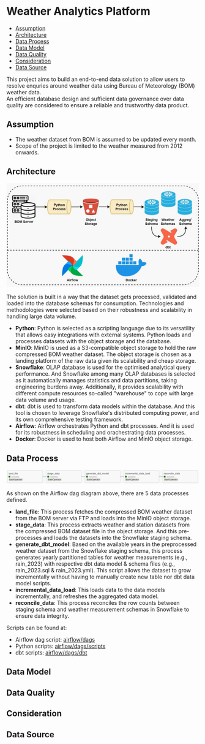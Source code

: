 # Weather Analytics Platform
- [Assumption](#Assumption)
- [Architecture](#Architecture)
- [Data Process](#Data-Process)
- [Data Model](#Data-Model)
- [Data Quality](#Data-Quality)
- [Consideration](#Consideration)
- [Data Source](#Data-Source)

This project aims to build an end-to-end data solution to allow users to resolve enquries around weather data using Bureau of Meteorology (BOM) weather data. <br>
An efficient database design and sufficient data governance over data quality are considered to ensure a reliable and trustworthy data product.

## Assumption
- The weather dataset from BOM is assumed to be updated every month.
- Scope of the project is limited to the weather measured from 2012 onwards.

## Architecture
<img src="./images/architecture diagram.JPG" width="800">

The solution is built in a way that the dataset gets processed, validated and loaded into the database schemas for consumption.
Technologies and methodologies were selected based on their robustness and scalability in handling large data volume.

- **Python**: Python is selected as a scripting language due to its versatility that allows 
easy integrations with external systems. Python loads and processes datasets with the object
storage and the database.
- **MinIO**: MinIO is used as a S3-compatible object storage to hold the raw compressed BOM weather
dataset. The object storage is chosen as a landing platform of the raw data given its scalability and cheap storage.
- **Snowflake**: OLAP database is used for the optimised analytical query performance. And Snowflake among many OLAP databases is selected as it automatically manages statistics and
data partitions, taking engineering burdens away. Additionally, it provides scalability with
different compute resources so-called "warehouse" to cope with large data volume and usage.
- **dbt**: dbt is used to transform data models within the database. And this tool is chosen to
leverage Snowflake's distributed computing power, and its own comprehensive testing framework.
- **Airflow**: Airflow orchestrates Python and dbt processes. And it is used for its robustness in
scheduling and orachestrating data processes.
- **Docker**: Docker is used to host both Airflow and MinIO object storage.

## Data Process
<img src="./images/airflow dag.png" width="800">

As shown on the Airflow dag diagram above, there are 5 data processes defined.
- **land_file**: This process fetches the compressed BOM weather dataset from the BOM
server via FTP and loads into the MinIO object storage.
- **stage_data**: This process extracts weather and station datasets from the
compressed BOM dataset file in the object storage. And this pre-processes and
loads the datasets into the Snowflake staging schema.
- **generate_dbt_model**: Based on the available years in the preprocessed weather dataset
from the Snowflake staging schema, this process generates yearly partitioned tables for
weather measurements (e.g., rain_2023) with respective dbt data model & schema files (e.g., rain_2023.sql & rain_2023.yml). 
This script allows the dataset to grow incrementally without having to manually create new table nor dbt data model scripts.
- **incremental_data_load**: This loads data to the data models incrementally, and refreshes
the aggregated data model.
- **reconcile_data**: This process reconciles the row counts between staging schema and
weather measurement schemas in Snowflake to ensure data integrity.

Scripts can be found at:
- Airflow dag script: [airflow/dags](https://github.com/TravisH0301/weather_analytics_platform/tree/main/airflow/dags)
- Python scripts: [airflow/dags/scripts](https://github.com/TravisH0301/weather_analytics_platform/tree/main/airflow/dags/scripts)
- dbt scripts: [airflow/dags/dbt](https://github.com/TravisH0301/weather_analytics_platform/tree/main/airflow/dags/dbt)

## Data Model


## Data Quality


## Consideration


## Data Source
